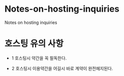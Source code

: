 # Notes-on-hosting-inquiries
Notes on hosting inquiries


# 호스팅 유의 사항 

+ 1 호스팅시 약간을 꼭 필독한다.

+ 2 호스팅시 이용약간을 어길시 바로 계약이 완전헤지된다.















